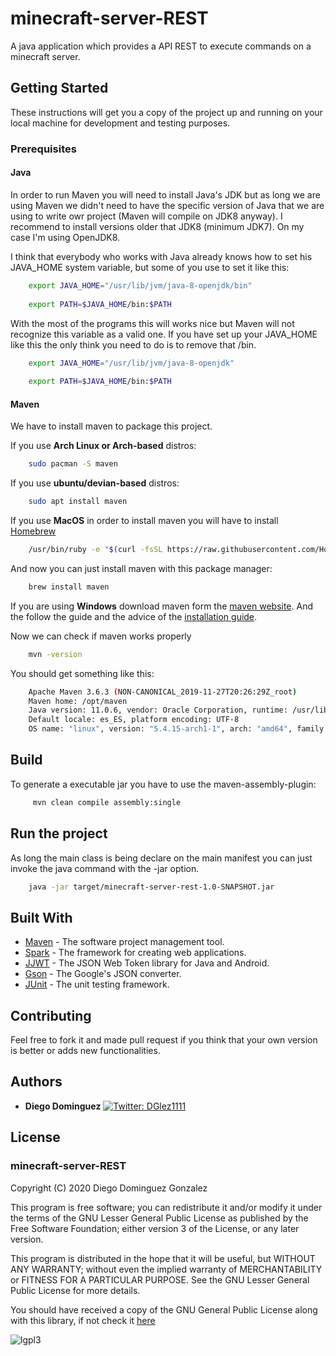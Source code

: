 # minecraft-server-REST
A java application which provides a API REST to execute commands on a minecraft server.

## Getting Started

These instructions will get you a copy of the project up and running on your local machine for development and testing purposes.

### Prerequisites

#### Java

In order to run Maven you will need to install Java's JDK but as long we are using Maven we didn't need to have the
specific version of Java that we are using to write owr project (Maven will compile on JDK8 anyway). I recommend to install versions older 
that JDK8 (minimum JDK7). On my case I'm using OpenJDK8.

I think that everybody who works with Java already knows how to set his JAVA_HOME system variable, but some of you use to set it like this:

```bash
    export JAVA_HOME="/usr/lib/jvm/java-8-openjdk/bin"
    
    export PATH=$JAVA_HOME/bin:$PATH

```

With the most of the programs this will works nice but Maven will not recognize this variable as a valid one. If you have set up
your JAVA_HOME like this the only think you need to do is to remove that /bin. 

```bash
    export JAVA_HOME="/usr/lib/jvm/java-8-openjdk"
    
    export PATH=$JAVA_HOME/bin:$PATH

```

#### Maven

We have to install maven to package this project.

If you use **Arch Linux or Arch-based** distros:
```bash
	sudo pacman -S maven
```
If you use **ubuntu/devian-based** distros:

```bash
	sudo apt install maven
```
If you use **MacOS** in order to install maven you will have to install [Homebrew](https://brew.sh/)

```bash
    /usr/bin/ruby -e "$(curl -fsSL https://raw.githubusercontent.com/Homebrew/install/master/install)"
```
And now you can just install maven with this package manager:

```bash
	brew install maven
```
If you are using **Windows** download maven form the [maven website](http://maven.apache.org/download.cgi). And the follow the
guide and the advice of the [installation guide](http://maven.apache.org/install.html).



Now we can check if maven works properly

```bash
	mvn -version
```

You should get something like this:

```bash
	Apache Maven 3.6.3 (NON-CANONICAL_2019-11-27T20:26:29Z_root)
	Maven home: /opt/maven
	Java version: 11.0.6, vendor: Oracle Corporation, runtime: /usr/lib/jvm/java-11-openjdk
	Default locale: es_ES, platform encoding: UTF-8
	OS name: "linux", version: "5.4.15-arch1-1", arch: "amd64", family: "unix"

```
## Build

To generate a executable jar you have to use the maven-assembly-plugin:

```bash
     mvn clean compile assembly:single  
```

## Run the project

As long the main class is being declare on the main manifest you can just invoke the java command with the -jar option.

```bash
    java -jar target/minecraft-server-rest-1.0-SNAPSHOT.jar
```

## Built With

* [Maven](https://maven.apache.org/) - The software project management tool.
* [Spark](http://sparkjava.com/) - The framework for creating web applications.
* [JJWT](https://github.com/jwtk/jjwt) - The JSON Web Token library for Java and Android.
* [Gson](https://github.com/google/gson) - The Google's JSON converter.
* [JUnit](https://junit.org/junit4/) - The unit testing framework.


## Contributing

Feel free to fork it and made pull request if you think that your own version is better or adds new functionalities.

## Authors

* **Diego Dominguez**   <a href="https://twitter.com/DGlez1111" target="_blank">
    <img alt="Twitter: DGlez1111" src="https://img.shields.io/twitter/follow/DGlez1111.svg?style=social" />
  </a>

## License

### minecraft-server-REST

Copyright (C) 2020 Diego Dominguez Gonzalez

This program is free software; you can redistribute it and/or modify it under the terms of the GNU Lesser General Public License 
as published by the Free Software Foundation; either version 3 of the License, or any later version.

This program is distributed in the hope that it will be useful,
but WITHOUT ANY WARRANTY; without even the implied warranty of
MERCHANTABILITY or FITNESS FOR A PARTICULAR PURPOSE. See the GNU
Lesser General Public License for more details.

You should have received a copy of the GNU General Public
License along with this library, if not check it [here](https://www.gnu.org/licenses/gpl-3.0.txt) 

![lgpl3](https://www.gnu.org/graphics/gplv3-or-later.png)
